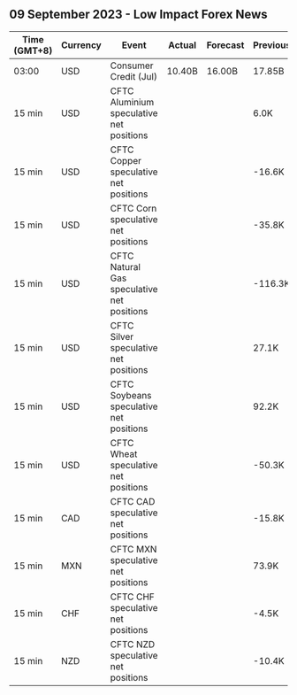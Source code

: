## 09 September 2023 - Low Impact Forex News

| Time (GMT+8) | Currency | Event | Actual | Forecast | Previous |
|------|----------|-------|--------|----------|----------|
| 03:00 | USD | Consumer Credit (Jul) | 10.40B | 16.00B | 17.85B |
| 15 min | USD | CFTC Aluminium speculative net positions |  |  | 6.0K |
| 15 min | USD | CFTC Copper speculative net positions |  |  | -16.6K |
| 15 min | USD | CFTC Corn speculative net positions |  |  | -35.8K |
| 15 min | USD | CFTC Natural Gas speculative net positions |  |  | -116.3K |
| 15 min | USD | CFTC Silver speculative net positions |  |  | 27.1K |
| 15 min | USD | CFTC Soybeans speculative net positions |  |  | 92.2K |
| 15 min | USD | CFTC Wheat speculative net positions |  |  | -50.3K |
| 15 min | CAD | CFTC CAD speculative net positions |  |  | -15.8K |
| 15 min | MXN | CFTC MXN speculative net positions |  |  | 73.9K |
| 15 min | CHF | CFTC CHF speculative net positions |  |  | -4.5K |
| 15 min | NZD | CFTC NZD speculative net positions |  |  | -10.4K |
